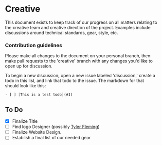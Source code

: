 # Creative

This document exists to keep track of our progress on all matters relating to the creative team and creative direction of the project. Examples include discussions around technical standards, gear, style, etc.

### Contribution guidelines

Please make all changes to the document on your personal branch, then make pull requests to the 'creative' branch with any changes you'd like to open up for discussion.

To begin a new discussion, open a new issue labeled 'discussion,' create a todo in this list, and link that todo to the issue. The markdown for that should look like this:

``` gfm
- [ ] [This is a test todo](#1)
```

## To Do
- [x] Finalize Title
- [ ] Find logo Designer (possibly [Tyler Fleming](http://tflem.com))
- [ ] Finalize Website Design.
- [ ] Establish a final list of our needed gear

